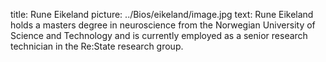 title: Rune Eikeland picture: ../Bios/eikeland/image.jpg text: Rune Eikeland holds a masters degree in neuroscience from the Norwegian University of Science and Technology and is currently employed as a senior research technician in the Re:State research group.
